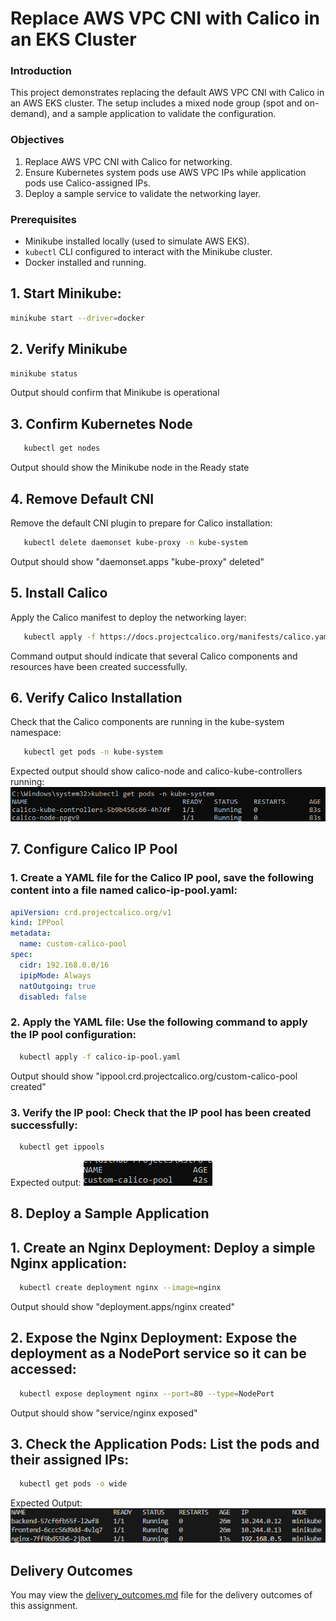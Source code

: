 # Replace AWS VPC CNI with Calico in an EKS Cluster

### Introduction

This project demonstrates replacing the default AWS VPC CNI with Calico in an AWS EKS cluster. The setup includes a mixed node group (spot and on-demand), and a sample application to validate the configuration.

### Objectives

1. Replace AWS VPC CNI with Calico for networking.
2. Ensure Kubernetes system pods use AWS VPC IPs while application pods use Calico-assigned IPs.
3. Deploy a sample service to validate the networking layer.

### Prerequisites

- Minikube installed locally (used to simulate AWS EKS).
- `kubectl` CLI configured to interact with the Minikube cluster.
- Docker installed and running.

## 1. Start Minikube:

```bash
minikube start --driver=docker
```

## 2. Verify Minikube

```bash
minikube status
```

Output should confirm that Minikube is operational

## 3. Confirm Kubernetes Node

```bash
   kubectl get nodes
```

Output should show the Minikube node in the Ready state

## 4. Remove Default CNI

Remove the default CNI plugin to prepare for Calico installation:

```bash
   kubectl delete daemonset kube-proxy -n kube-system
```

Output should show "daemonset.apps "kube-proxy" deleted"

## 5. Install Calico

Apply the Calico manifest to deploy the networking layer:

```bash
   kubectl apply -f https://docs.projectcalico.org/manifests/calico.yaml
```

Command output should indicate that several Calico components and resources have been created successfully.

## 6. Verify Calico Installation

Check that the Calico components are running in the kube-system namespace:

```bash
   kubectl get pods -n kube-system
```

Expected output should show calico-node and calico-kube-controllers running:
![Image 1](images/image1.png)

## 7. Configure Calico IP Pool

### 1. Create a YAML file for the Calico IP pool, save the following content into a file named calico-ip-pool.yaml:

```yaml
apiVersion: crd.projectcalico.org/v1
kind: IPPool
metadata:
  name: custom-calico-pool
spec:
  cidr: 192.168.0.0/16
  ipipMode: Always
  natOutgoing: true
  disabled: false
```

### 2. Apply the YAML file: Use the following command to apply the IP pool configuration:

```bash
  kubectl apply -f calico-ip-pool.yaml
```

Output should show "ippool.crd.projectcalico.org/custom-calico-pool created"

### 3. Verify the IP pool: Check that the IP pool has been created successfully:

```bash
  kubectl get ippools
```

Expected output:
![Image 2](images/image2.png)

## 8. Deploy a Sample Application

## 1. Create an Nginx Deployment: Deploy a simple Nginx application:

```bash
  kubectl create deployment nginx --image=nginx
```

Output should show "deployment.apps/nginx created"

## 2. Expose the Nginx Deployment: Expose the deployment as a NodePort service so it can be accessed:

```bash
  kubectl expose deployment nginx --port=80 --type=NodePort
```

Output should show "service/nginx exposed"

## 3. Check the Application Pods: List the pods and their assigned IPs:

```bash
  kubectl get pods -o wide
```

Expected Output:
![Image 3](images/image3.png)

## Delivery Outcomes

You may view the [delivery_outcomes.md](./delivery_outcomes.md) file for the delivery outcomes of this assignment.
